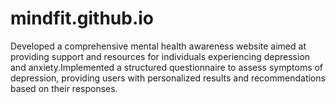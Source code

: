 # mindfit.github.io
Developed a comprehensive mental health awareness website aimed at providing support and resources for individuals experiencing depression and anxiety.Implemented a structured questionnaire to assess symptoms of depression, providing users with personalized results and recommendations based on their responses.
